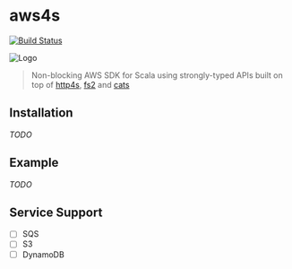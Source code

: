# aws4s #
[![Build Status](https://travis-ci.org/aws4s/aws4s.svg?branch=master)](https://travis-ci.org/aws4s/aws4s)

![Logo](aws4s-small.png)
> Non-blocking AWS SDK for Scala using strongly-typed APIs built on top of [http4s](http://http4s.org), [fs2](https://github.com/functional-streams-for-scala/fs2) and [cats](https://typelevel.org/cats/)

## Installation ##
*TODO*

## Example ##
*TODO*

## Service Support ##
- [ ] SQS
- [ ] S3
- [ ] DynamoDB

